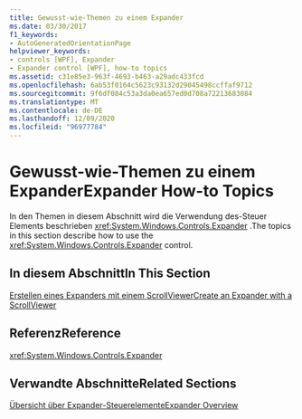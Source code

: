 ```yaml
---
title: Gewusst-wie-Themen zu einem Expander
ms.date: 03/30/2017
f1_keywords:
- AutoGeneratedOrientationPage
helpviewer_keywords:
- controls [WPF], Expander
- Expander control [WPF], how-to topics
ms.assetid: c31e85e3-963f-4693-b463-a29adc433fcd
ms.openlocfilehash: 6ab53f0164c5623c93132d29045498ccffaf9712
ms.sourcegitcommit: 9f6df084c53a3da0ea657ed0d708a72213683084
ms.translationtype: MT
ms.contentlocale: de-DE
ms.lasthandoff: 12/09/2020
ms.locfileid: "96977784"
---
```

# <a name="expander-how-to-topics"></a><span data-ttu-id="a7b38-102">Gewusst-wie-Themen zu einem Expander</span><span class="sxs-lookup"><span data-stu-id="a7b38-102">Expander How-to Topics</span></span>
<span data-ttu-id="a7b38-103">In den Themen in diesem Abschnitt wird die Verwendung des-Steuer Elements beschrieben <xref:System.Windows.Controls.Expander> .</span><span class="sxs-lookup"><span data-stu-id="a7b38-103">The topics in this section describe how to use the <xref:System.Windows.Controls.Expander> control.</span></span>  
  
## <a name="in-this-section"></a><span data-ttu-id="a7b38-104">In diesem Abschnitt</span><span class="sxs-lookup"><span data-stu-id="a7b38-104">In This Section</span></span>  
 [<span data-ttu-id="a7b38-105">Erstellen eines Expanders mit einem ScrollViewer</span><span class="sxs-lookup"><span data-stu-id="a7b38-105">Create an Expander with a ScrollViewer</span></span>](how-to-create-an-expander-with-a-scrollviewer.md)  
  
## <a name="reference"></a><span data-ttu-id="a7b38-106">Referenz</span><span class="sxs-lookup"><span data-stu-id="a7b38-106">Reference</span></span>  
 <xref:System.Windows.Controls.Expander>  
  
## <a name="related-sections"></a><span data-ttu-id="a7b38-107">Verwandte Abschnitte</span><span class="sxs-lookup"><span data-stu-id="a7b38-107">Related Sections</span></span>  
 [<span data-ttu-id="a7b38-108">Übersicht über Expander-Steuerelemente</span><span class="sxs-lookup"><span data-stu-id="a7b38-108">Expander Overview</span></span>](expander-overview.md)

